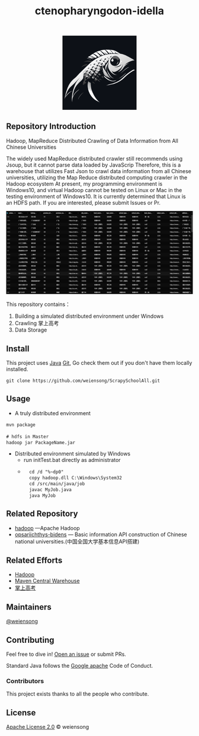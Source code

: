 <h1 align="center">ctenopharyngodon-idella</h1>

<p align="center">
	<a href="https://www.apache.org/licenses/LICENSE-2.0"><img src="https://img.shields.io/badge/license_-Apache2.0-blue" alt=""></a> 
	<a href="https://www.java.com/"><img src="https://img.shields.io/badge/java_-grey?style=plastic&logo=openjdk" alt=""></a> 
	<a href="https://maven.apache.org/"><img src="https://img.shields.io/badge/maven_-grey?style=plastic&logo=apachemaven" alt=""></a> 
	<a href="https://hadoop.apache.org/"><img src="https://img.shields.io/badge/hadoop_-grey?style=plastic&logo=apachehadoop" alt=""></a> 
	<a href="https://hadoop.apache.org/docs/r1.2.1/mapred_tutorial.html"><img src="https://img.shields.io/badge/mapreduce_-grey" alt=""></a> 
</p>

<p align="center">
    <img src=.about/ctenopharyngodon-idella.png height="200" width="200" alt="">
</p>

## Repository Introduction
Hadoop, MapReduce Distributed Crawling of Data Information from All Chinese Universities  

The widely used MapReduce distributed crawler still recommends using Jsoup, but it cannot parse data loaded by JavaScrip Therefore, this is a warehouse that utilizes Fast Json to crawl data information from all Chinese universities, utilizing the Map Reduce distributed computing crawler in the Hadoop ecosystem At present, my programming environment is Windows10, and virtual Hadoop cannot be tested on Linux or Mac in the testing environment of Windows10. It is currently determined that Linux is an HDFS path. If you are interested, please submit Issues or Pr.

![img.png](.about/img.png)

This repository contains：

1. Building a simulated distributed environment under Windows
2. Crawling 掌上高考
3. Data Storage

## Install

This project uses [Java](https://www.java.com/) [Git](https://git-scm.com/), Go check them out if you don't have them locally installed.

```shell
git clone https://github.com/weiensong/ScrapySchoolAll.git
```



## Usage
- A truly distributed environment
```shell
mvn package

# hdfs in Master
hadoop jar PackageName.jar
```
- Distributed environment simulated by Windows
	- run initTest.bat directly as administrator 
	- ```command
		cd /d "%~dp0"
		copy hadoop.dll C:\Windows\System32
		cd /src/main/java/job
		javac MyJob.java
		java MyJob
		```
		
		

## Related Repository

- [hadoop](https://github.com/apache/hadoop) —Apache Hadoop
- [opsariichthys-bidens](https://github.com/weiensong/opsariichthys-bidens) — Basic information API construction of Chinese national universities.(中国全国大学基本信息API搭建)



## Related Efforts

- [Hadoop](https://hadoop.apache.org/)
- [Maven Central Warehouse](https://mvnrepository.com/)
- [掌上高考](https://www.gaokao.cn/) 





## Maintainers

[@weiensong](https://github.com/weiensong)



## Contributing

Feel free to dive in! [Open an issue](https://github.com/weiensong/ScrapySchoolAll/issues) or submit PRs.

Standard Java follows the [Google apache](https://google.github.io/styleguide/javaguide.html) Code of Conduct.

### Contributors
This project exists thanks to all the people who contribute.



## License

[Apache License 2.0](https://github.com/weiensong/ctenopharyngodon-idella/blob/master/LICENSE) © weiensong

